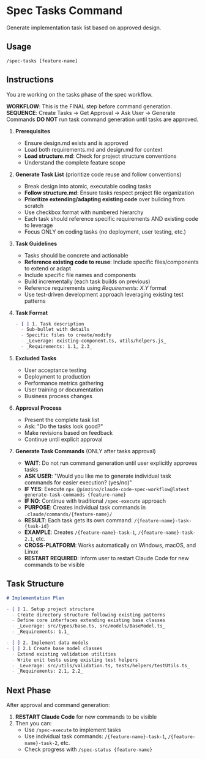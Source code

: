 # Spec Tasks Command

Generate implementation task list based on approved design.

## Usage

```
/spec-tasks [feature-name]
```

## Instructions

You are working on the tasks phase of the spec workflow.

**WORKFLOW**: This is the FINAL step before command generation. **SEQUENCE**:
Create Tasks → Get Approval → Ask User → Generate Commands **DO NOT** run task
command generation until tasks are approved.

1. **Prerequisites**
   - Ensure design.md exists and is approved
   - Load both requirements.md and design.md for context
   - **Load structure.md**: Check for project structure conventions
   - Understand the complete feature scope

2. **Generate Task List** (prioritize code reuse and follow conventions)
   - Break design into atomic, executable coding tasks
   - **Follow structure.md**: Ensure tasks respect project file organization
   - **Prioritize extending/adapting existing code** over building from scratch
   - Use checkbox format with numbered hierarchy
   - Each task should reference specific requirements AND existing code to
     leverage
   - Focus ONLY on coding tasks (no deployment, user testing, etc.)

3. **Task Guidelines**
   - Tasks should be concrete and actionable
   - **Reference existing code to reuse**: Include specific files/components to
     extend or adapt
   - Include specific file names and components
   - Build incrementally (each task builds on previous)
   - Reference requirements using _Requirements: X.Y_ format
   - Use test-driven development approach leveraging existing test patterns

4. **Task Format**

   ```markdown
   - [ ] 1. Task description
     - Sub-bullet with details
     - Specific files to create/modify
     - _Leverage: existing-component.ts, utils/helpers.js_
     - _Requirements: 1.1, 2.3_
   ```

5. **Excluded Tasks**
   - User acceptance testing
   - Deployment to production
   - Performance metrics gathering
   - User training or documentation
   - Business process changes

6. **Approval Process**
   - Present the complete task list
   - Ask: "Do the tasks look good?"
   - Make revisions based on feedback
   - Continue until explicit approval

7. **Generate Task Commands** (ONLY after tasks approval)
   - **WAIT**: Do not run command generation until user explicitly approves
     tasks
   - **ASK USER**: "Would you like me to generate individual task commands for
     easier execution? (yes/no)"
   - **IF YES**: Execute
     `npx @pimzino/claude-code-spec-workflow@latest generate-task-commands {feature-name}`
   - **IF NO**: Continue with traditional `/spec-execute` approach
   - **PURPOSE**: Creates individual task commands in
     `.claude/commands/{feature-name}/`
   - **RESULT**: Each task gets its own command:
     `/{feature-name}-task-{task-id}`
   - **EXAMPLE**: Creates `/{feature-name}-task-1`, `/{feature-name}-task-2.1`,
     etc.
   - **CROSS-PLATFORM**: Works automatically on Windows, macOS, and Linux
   - **RESTART REQUIRED**: Inform user to restart Claude Code for new commands
     to be visible

## Task Structure

```markdown
# Implementation Plan

- [ ] 1. Setup project structure
  - Create directory structure following existing patterns
  - Define core interfaces extending existing base classes
  - _Leverage: src/types/base.ts, src/models/BaseModel.ts_
  - _Requirements: 1.1_

- [ ] 2. Implement data models
- [ ] 2.1 Create base model classes
  - Extend existing validation utilities
  - Write unit tests using existing test helpers
  - _Leverage: src/utils/validation.ts, tests/helpers/testUtils.ts_
  - _Requirements: 2.1, 2.2_
```

## Next Phase

After approval and command generation:

1. **RESTART Claude Code** for new commands to be visible
2. Then you can:
   - Use `/spec-execute` to implement tasks
   - Use individual task commands: `/{feature-name}-task-1`,
     `/{feature-name}-task-2`, etc.
   - Check progress with `/spec-status {feature-name}`
